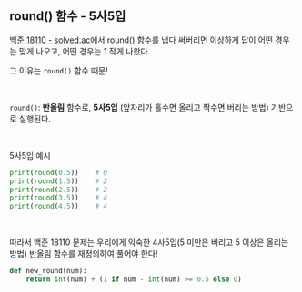 ## round() 함수 - 5사5입

[백준 18110 - solved.ac](https://www.acmicpc.net/problem/18110)에서 round() 함수를 냅다 써버리면 이상하게 답이 어떤 경우는 맞게 나오고, 어떤 경우는 1 작게 나왔다.

그 이유는 `round()` 함수 때문!

<br>

`round()`: **반올림** 함수로, **5사5입** (앞자리가 홀수면 올리고 짝수면 버리는 방법) 기반으로 실행된다.

<br>

5사5입 예시

```python
print(round(0.5))    # 0
print(round(1.5))    # 2
print(round(2.5))    # 2
print(round(3.5))    # 4
print(round(4.5))    # 4
```

<br>

따라서 백준 18110 문제는 우리에게 익숙한 4사5입(5 미만은 버리고 5 이상은 올리는 방법) 반올림 함수를 재정의하여 풀어야 한다!

```python
def new_round(num):
    return int(num) + (1 if num - int(num) >= 0.5 else 0)
```
